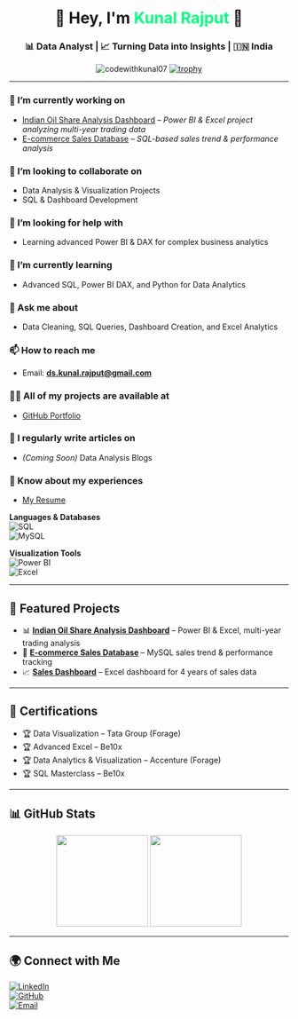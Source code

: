 <h1 align="center">🌟 Hey, I'm <span style="color:#00FF7F;">Kunal Rajput</span> 👋</h1>
<h3 align="center">📊 Data Analyst | 📈 Turning Data into Insights | 🇮🇳 India</h3>

<p align="center">
  <img src="https://komarev.com/ghpvc/?username=codewithkunal07&label=Profile%20views&color=0e75b6&style=flat" alt="codewithkunal07" /> 
  <a href="https://github.com/ryo-ma/github-profile-trophy"><img src="https://github-profile-trophy.vercel.app/?username=codewithkunal07&theme=gruvbox&margin-w=15&margin-h=15" alt="trophy" /></a>
</p>

---

### 🔭 I’m currently working on
- [Indian Oil Share Analysis Dashboard](https://github.com/codewithkunal07) – *Power BI & Excel project analyzing multi-year trading data*
- [E-commerce Sales Database](https://github.com/codewithkunal07) – *SQL-based sales trend & performance analysis*

### 👯 I’m looking to collaborate on
- Data Analysis & Visualization Projects
- SQL & Dashboard Development

### 🤝 I’m looking for help with
- Learning advanced Power BI & DAX for complex business analytics

### 🌱 I’m currently learning
- Advanced SQL, Power BI DAX, and Python for Data Analytics

### 💬 Ask me about
- Data Cleaning, SQL Queries, Dashboard Creation, and Excel Analytics

### 📫 How to reach me
- Email: **ds.kunal.rajput@gmail.com**

### 👨‍💻 All of my projects are available at
- [GitHub Portfolio](https://github.com/codewithkunal07)

### 📝 I regularly write articles on
- *(Coming Soon)* Data Analysis Blogs

### 📄 Know about my experiences
- [My Resume](https://drive.google.com/file/d/your-resume-link/view)

**Languages & Databases**  
![SQL](https://img.shields.io/badge/-SQL-336791?style=for-the-badge&logo=postgresql&logoColor=white)  
![MySQL](https://img.shields.io/badge/-MySQL-4479A1?style=for-the-badge&logo=mysql&logoColor=white)  

**Visualization Tools**  
![Power BI](https://img.shields.io/badge/-PowerBI-F2C811?style=for-the-badge&logo=powerbi&logoColor=black)  
![Excel](https://img.shields.io/badge/-Excel-217346?style=for-the-badge&logo=microsoft-excel&logoColor=white)  

---

## 📂 Featured Projects
- 📊 [**Indian Oil Share Analysis Dashboard**](https://github.com/codewithkunal07) – Power BI & Excel, multi-year trading analysis  
- 🛒 [**E-commerce Sales Database**](https://github.com/codewithkunal07) – MySQL sales trend & performance tracking  
- 📈 [**Sales Dashboard**](https://github.com/codewithkunal07) – Excel dashboard for 4 years of sales data  

---

## 📜 Certifications
- 🏆 Data Visualization – Tata Group (Forage)  
- 🏆 Advanced Excel – Be10x  
- 🏆 Data Analytics & Visualization – Accenture (Forage)  
- 🏆 SQL Masterclass – Be10x  

---

## 📊 GitHub Stats
<p align="center">
  <img src="https://github-readme-stats.vercel.app/api?username=codewithkunal07&show_icons=true&theme=tokyonight&hide_border=true" height="165"/>
  <img src="https://github-readme-streak-stats.herokuapp.com/?user=codewithkunal07&theme=tokyonight&hide_border=true" height="165"/>
</p>

---

## 🌍 Connect with Me
[![LinkedIn](https://img.shields.io/badge/-Kunal_Rajput-0A66C2?style=for-the-badge&logo=linkedin&logoColor=white)](https://www.linkedin.com/in/kunal-93a776349/)  
[![GitHub](https://img.shields.io/badge/-GitHub-181717?style=for-the-badge&logo=github&logoColor=white)](https://github.com/codewithkunal07)  
[![Email](https://img.shields.io/badge/-Email-D14836?style=for-the-badge&logo=gmail&logoColor=white)](mailto:ds.kunal.rajput@gmail.com)  



